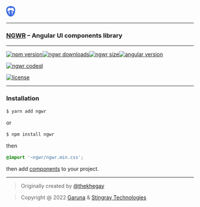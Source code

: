 <img src="logo.svg" alt="ngwr logo" width="24px">

---

### [NGWR](https://ngwr.dev) – Angular UI components library

---

[![npm version](https://img.shields.io/npm/v/ngwr)](https://www.npmjs.com/package/ngwr)[![ngwr downloads](https://img.shields.io/npm/dm/ngwr)](https://www.npmjs.com/package/ngwr)[![ngwr size](https://img.shields.io/bundlephobia/min/ngwr.svg)](https://www.npmjs.com/package/ngwr)[![angular version](https://img.shields.io/npm/dependency-version/ngwr/peer/@angular/core)](https://www.npmjs.com/package/ngwr)

[![ngwr codeql](https://github.com/thekhegay/ngwr/workflows/CodeQL/badge.svg)](https://github.com/thekhegay/ngwr)

[![license](https://img.shields.io/npm/l/ngwr)](https://github.com/thekhegay/ngwr/blob/main/LICENSE)

---

### Installation

```bash
$ yarn add ngwr
```

or

```bash
$ npm install ngwr
```

then

```scss
@import '~ngwr/ngwr.min.css';
```

then add [components](https://ngwr.dev/components) to your project.

---
> Originally created by [@thekhegay](https://github.com/thekhegay)

>Copyright @ 2022 [Garuna](https://garuna.dev) & [Stingray Technologies](https://stingray-mobile.ru/)
